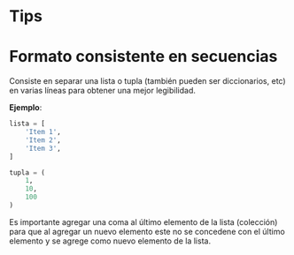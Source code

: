 # **Tips**

# **Formato consistente en secuencias**

Consiste en separar una lista o tupla (también pueden ser diccionarios, etc) en varias líneas para obtener una mejor legibilidad.

**Ejemplo**:
```python
lista = [
    'Item 1',
    'Item 2',
    'Item 3',
]

tupla = (
    1,
    10,
    100
)
```
Es importante agregar una coma al último elemento de la lista (colección) para que al agregar un nuevo elemento este no se concedene con el último elemento y se agrege como nuevo elemento de la lista.


